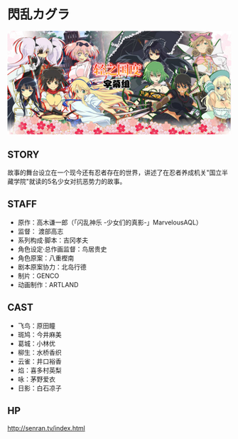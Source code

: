 # 閃乱カグラ

![poster](poster.jpg)

## STORY

故事的舞台设立在一个现今还有忍者存在的世界，讲述了在忍者养成机关"国立半藏学院"就读的5名少女对抗恶势力的故事。

## STAFF

- 原作：高木谦一郎（「闪乱神乐 -少女们的真影-」MarvelousAQL）
- 监督： 渡部高志
- 系列构成·脚本：吉冈孝夫
- 角色设定·总作画监督：鸟居贵史
- 角色原案：八重樫南
- 剧本原案协力：北岛行德
- 制片：GENCO
- 动画制作：ARTLAND

## CAST

- 飞鸟：原田瞳
- 斑鸠：今井麻美
- 葛城：小林优
- 柳生：水桥香织
- 云雀：井口裕香
- 焰：喜多村英梨
- 咏：茅野爱衣
- 日影：白石凉子

## HP

http://senran.tv/index.html
